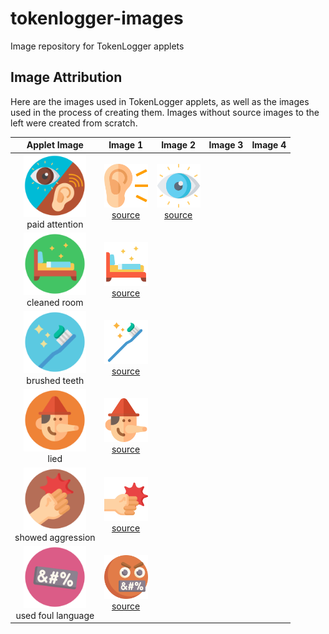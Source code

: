 # tokenlogger-images
Image repository for TokenLogger applets

## Image Attribution
Here are the images used in TokenLogger applets, as well as the images used in the process of creating them. Images without source images to the left were created from scratch. 

| Applet Image                                                 | Image 1 | Image 2 | Image 3 | Image 4 |
|:------------------------------------------------------------:|:--------------:|:--------------:|:--------------:|:--------------:|
| <img src="svg/paid_attention.svg" width="100"><br>paid attention | <img src="svg/ear.svg" width="70"><br>[source](https://www.flaticon.com/free-icon/ear_1005531?term=ear&related_id=1005531) | <img src="svg/visibility.svg" width="70"><br>[source](https://www.flaticon.com/free-icon/ear_1005531?term=ear&related_id=1005531)  |  |  |
| <img src="svg/clean_bedroom.svg" width="100"><br>cleaned room | <img src="svg/beds.svg" width="70"><br>[source](https://www.flaticon.com/free-icon/visibility_802016?term=visibility&page=1&position=31&page=1&position=31&related_id=802016&origin=search) |  |  |  |
| <img src="svg/brush_teeth.svg" width="100"><br>brushed teeth | <img src="svg/toothbrush.svg" width="70"><br>[source](https://www.flaticon.com/free-icon/toothbrush_2554082?term=toothbrush&page=1&position=3&page=1&position=3&related_id=2554082&origin=search) |  |  |  |
| <img src="svg/lied.svg" width="100"><br>lied | <img src="svg/pinocchio.svg" width="70"><br>[source](https://www.flaticon.com/free-icon/pinocchio_468751?related_id=468751) |  |  |  |
| <img src="svg/aggression.svg" width="100"><br>showed aggression | <img src="svg/punch.svg" width="70"><br>[source](https://www.flaticon.com/free-icon/punch_2929725?term=fist&page=2&position=83&page=2&position=83&related_id=2929725&origin=search) |  |  |  |
| <img src="svg/foul_language.svg" width="100"><br>used foul language | <img src="svg/swear.svg" width="70"><br>[source](https://www.flaticon.com/premium-icon/swear_3769776?term=swear&page=1&position=5&page=1&position=5&related_id=3769776&origin=search) |  |  |  |
